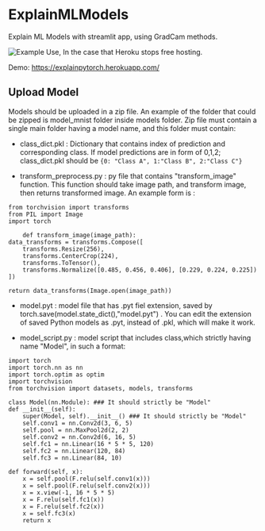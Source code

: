 # ExplainMLModels
Explain ML Models with streamlit app, using GradCam methods.

![Example Use, In the case that Heroku stops free hosting.](gif/demo.gif)


Demo:
https://explainpytorch.herokuapp.com/

## Upload Model
Models should be uploaded in a zip file. An example of the folder that could be zipped is model_mnist folder inside models folder. Zip file must contain a single main folder having a model name, and this folder must contain: 

* class_dict.pkl : Dictionary that contains index of prediction and corresponding class. If model predictions are in form of 0,1,2; class_dict.pkl should be ```{0: "Class A", 1:"Class B", 2:"Class C"}```

* transform_preprocess.py : py file that contains "transform_image" function.  This function should take image path, and transform image, then returns transformed image. An example form is :
```
from torchvision import transforms
from PIL import Image
import torch

    def transform_image(image_path):
data_transforms = transforms.Compose([
    transforms.Resize(256),
    transforms.CenterCrop(224),
    transforms.ToTensor(),
    transforms.Normalize([0.485, 0.456, 0.406], [0.229, 0.224, 0.225])
])

return data_transforms(Image.open(image_path))
```
* model.pyt : model file that has .pyt fiel extension, saved by torch.save(model.state_dict(),"model.pyt") . You can edit the extension of saved Python models as .pyt, instead of .pkl, which will make it work. 

* model_script.py : model script that includes class,which strictly having name "Model", in such a format: 

```
import torch
import torch.nn as nn
import torch.optim as optim
import torchvision
from torchvision import datasets, models, transforms

class Model(nn.Module): ### It should strictly be "Model"
def __init__(self):
    super(Model, self).__init__() ### It should strictly be "Model"
    self.conv1 = nn.Conv2d(3, 6, 5)
    self.pool = nn.MaxPool2d(2, 2)
    self.conv2 = nn.Conv2d(6, 16, 5)
    self.fc1 = nn.Linear(16 * 5 * 5, 120)
    self.fc2 = nn.Linear(120, 84)
    self.fc3 = nn.Linear(84, 10)

def forward(self, x):
    x = self.pool(F.relu(self.conv1(x)))
    x = self.pool(F.relu(self.conv2(x)))
    x = x.view(-1, 16 * 5 * 5)
    x = F.relu(self.fc1(x))
    x = F.relu(self.fc2(x))
    x = self.fc3(x)
    return x
```
